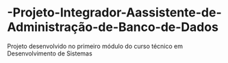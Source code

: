 # -Projeto-Integrador-Aassistente-de-Administração-de-Banco-de-Dados
Projeto desenvolvido no primeiro módulo do curso técnico em Desenvolvimento de Sistemas
